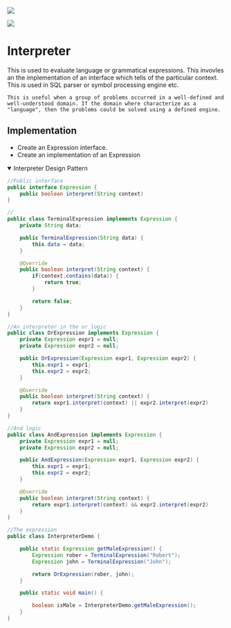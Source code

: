 
![](https://sourcemaking.com/files/v2/content/patterns/Interpreter_example1.png?id=6e18c37efd5aa7086a60)


![](https://www.tutorialspoint.com/design_pattern/images/interpreter_pattern_uml_diagram.jpg)

# Interpreter
This is used to evaluate language or grammatical expressions. This invovles an the implementation of an interface which tells of the particular context. This is used in SQL parser or symbol processing engine etc.

`This is useful when a group of problems occurred in a well-defined and well-understood domain. If the domain where characterize as a "language", then the problems could be solved using a defined engine.`

## Implementation
- Create an Expression interface.
- Create an implementation of an Expression





<details open>
<summary>Interpreter Design Pattern</summary>

```java
//Public interface
public interface Expression {
    public boolean interpret(String context)
}

```

```java
//
public class TerminalExpression implements Expression {
    private String data;

    public TerminalExpression(String data) {
        this.data = data;
    }

    @Override
    public boolean interpret(String context) {
        if(context.contains(data)) {
            return true;
        }

        return false;
    }
}

```

```java
//An interpreter in the or logic
public class OrExpression implements Expression {
    private Expression expr1 = null;
    private Expression expr2 = null;

    public OrExpression(Expression expr1, Expression expr2) {
        this.expr1 = expr1;
        this.expr2 = expr2;
    }

    @Override
    public boolean interpret(String context) {
        return expr1.interpret(context) || expr2.interpret(expr2)
    }
}

```

```java
//And logic
public class AndExpression implements Expression {
    private Expression expr1 = null;
    private Expression expr2 = null;

    public AndExpression(Expression expr1, Expression expr2) {
        this.expr1 = expr1;
        this.expr2 = expr2;
    }

    @Override
    public boolean interpret(String context) {
        return expr1.interpret(context) && expr2.interpret(expr2)
    }
}
```

```java
//The expression
public class InterpreterDemo {

    public static Expression getMaleExpression() {
        Expression rober = TerminalExpression("Robert");
        Expression john = TerminalExpression("John");

        return OrExpression(rober, john);
    }

    public static void main() {

        boolean isMale = InterpreterDemo.getMaleExpression();
    }
}

```

</details>